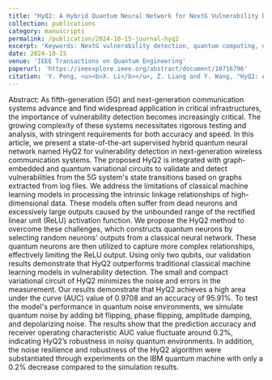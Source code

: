 ```yaml
---
title: "HyQ2: A Hybrid Quantum Neural Network for NextG Vulnerability Detection"
collection: publications
category: manuscripts
permalink: /publication/2024-10-15-journal-hyq2
excerpt: 'Keywords: NextG vulnerability detection, quantum computing, quantum neural networks (QNNs)'
date: 2024-10-15
venue: 'IEEE Transactions on Quantum Engineering'
paperurl: 'https://ieeexplore.ieee.org/abstract/document/10716796'
citation: 'Y. Peng, <u><b>X. Li</b></u>, Z. Liang and Y. Wang, "HyQ2: A Hybrid Quantum Neural Network for NextG Vulnerability Detection," in IEEE Transactions on Quantum Engineering, vol. 5, pp. 1-19, 2024, Art no. 3103819, doi: 10.1109/TQE.2024.3481280.'
---
```


Abstract: As fifth-generation (5G) and next-generation communication systems advance and find widespread application in critical infrastructures, the importance of vulnerability detection becomes increasingly critical. The growing complexity of these systems necessitates rigorous testing and analysis, with stringent requirements for both accuracy and speed. In this article, we present a state-of-the-art supervised hybrid quantum neural network named HyQ2 for vulnerability detection in next-generation wireless communication systems. The proposed HyQ2 is integrated with graph-embedded and quantum variational circuits to validate and detect vulnerabilities from the 5G system's state transitions based on graphs extracted from log files. We address the limitations of classical machine learning models in processing the intrinsic linkage relationships of high-dimensional data. These models often suffer from dead neurons and excessively large outputs caused by the unbounded range of the rectified linear unit (ReLU) activation function. We propose the HyQ2 method to overcome these challenges, which constructs quantum neurons by selecting random neurons' outputs from a classical neural network. These quantum neurons are then utilized to capture more complex relationships, effectively limiting the ReLU output. Using only two qubits, our validation results demonstrate that HyQ2 outperforms traditional classical machine learning models in vulnerability detection. The small and compact variational circuit of HyQ2 minimizes the noise and errors in the measurement. Our results demonstrate that HyQ2 achieves a high area under the curve (AUC) value of 0.9708 and an accuracy of 95.91%. To test the model's performance in quantum noise environments, we simulate quantum noise by adding bit flipping, phase flipping, amplitude damping, and depolarizing noise. The results show that the prediction accuracy and receiver operating characteristic AUC value fluctuate around 0.2%, indicating HyQ2’s robustness in noisy quantum environments. In addition, the noise resilience and robustness of the HyQ2 algorithm were substantiated through experiments on the IBM quantum machine with only a 0.2% decrease compared to the simulation results.
